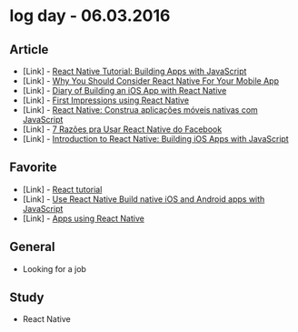 # log day - 06.03.2016

## Article 

- \[Link\] - [React Native Tutorial: Building Apps with JavaScript](https://www.raywenderlich.com/126063/react-native-tutorial)
- \[Link\] - [Why You Should Consider React Native For Your Mobile App](https://www.smashingmagazine.com/2016/04/consider-react-native-mobile-app/)
- \[Link\] - [Diary of Building an iOS App with React Native](http://herman.asia/building-a-flashcard-app-with-react-native)
- \[Link\] - [First Impressions using React Native](http://jlongster.com/First-Impressions-using-React-Native)
- \[Link\] - [React Native: Construa aplicações móveis nativas com JavaScript ](http://tableless.com.br/react-native-construa-aplicacoes-moveis-nativas-com-javascript/)
- \[Link\] - [7 Razões pra Usar React Native do Facebook](http://u.planb.com.br/blog/ti/7-razoes-pelas-quais-o-react-native-do-facebook-e-o-futuro-do-desenvolvimento-hibrido-mobile/)
- \[Link\] - [Introduction to React Native: Building iOS Apps with JavaScript](http://www.appcoda.com/react-native-introduction/)


## Favorite 

- \[Link\] - [React tutorial](https://facebook.github.io/react-native/docs/tutorial.html#content)
- \[Link\] - [Use React Native Build native iOS and Android apps with JavaScript](http://www.reactnative.com/)
- \[Link\] - [Apps using React Native](https://facebook.github.io/react-native/showcase.html)


## General 

- Looking for a job


## Study

- React Native
